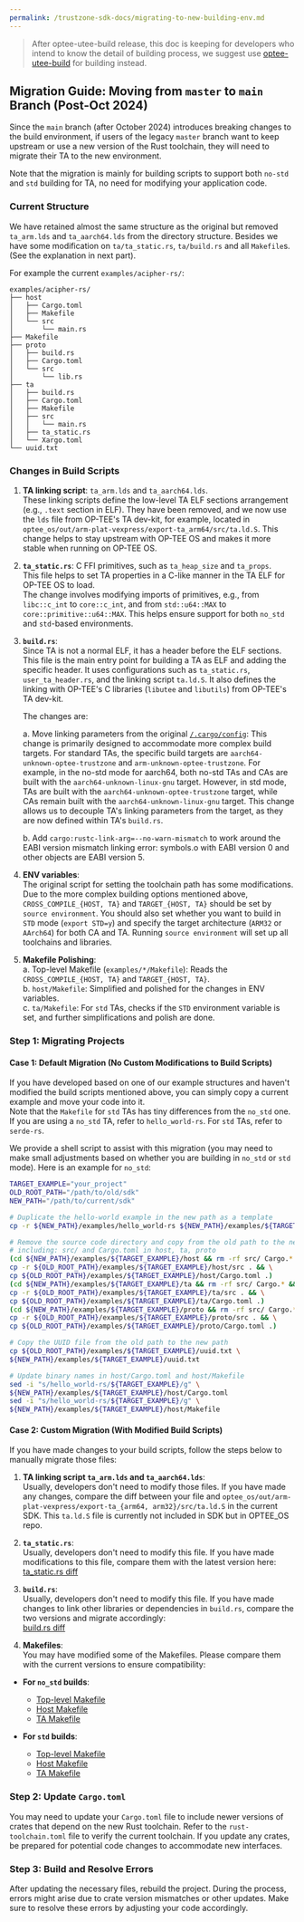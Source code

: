 ```yaml
---
permalink: /trustzone-sdk-docs/migrating-to-new-building-env.md
---
```


> After optee-utee-build release, this doc is keeping for developers 
who intend to know the detail of building process, we suggest use 
[optee-utee-build](./writing-rust-tas-using-optee-utee-build.md) for building 
instead.

## Migration Guide: Moving from `master` to `main` Branch (Post-Oct 2024)

Since the `main` branch (after October 2024) introduces breaking changes 
to the build environment, if users of the legacy `master` branch want to 
keep upstream or use a new version of the Rust toolchain, they will need 
to migrate their TA to the new environment.

Note that the migration is mainly for building scripts to support both 
`no-std` and `std` building for TA, no need for modifying your application 
code.

### Current Structure

We have retained almost the same structure as the original but removed 
`ta_arm.lds` and `ta_aarch64.lds` from the directory structure. Besides 
we have some modification on `ta/ta_static.rs`, `ta/build.rs` and all 
`Makefile`s. (See the explanation in next part). 

For example the current `examples/acipher-rs/`:
```
examples/acipher-rs/
├── host
│   ├── Cargo.toml
│   ├── Makefile
│   └── src
│       └── main.rs
├── Makefile
├── proto
│   ├── build.rs
│   ├── Cargo.toml
│   └── src
│       └── lib.rs
├── ta
│   ├── build.rs
│   ├── Cargo.toml
│   ├── Makefile
│   ├── src
│   │   └── main.rs
│   ├── ta_static.rs
│   └── Xargo.toml
└── uuid.txt
```


### Changes in Build Scripts  

1. **TA linking script**: `ta_arm.lds` and `ta_aarch64.lds`.  
   These linking scripts define the low-level TA ELF sections arrangement 
   (e.g., `.text` section in ELF). They have been removed, and we now use 
   the `lds` file from OP-TEE's TA dev-kit, for example, located in 
   `optee_os/out/arm-plat-vexpress/export-ta_arm64/src/ta.ld.S`. This 
   change helps to stay upstream with OP-TEE OS and makes it more stable 
   when running on OP-TEE OS.

2. **`ta_static.rs`**: C FFI primitives, such as `ta_heap_size` and `ta_props`.  
   This file helps to set TA properties in a C-like manner in the TA ELF 
   for OP-TEE OS to load.  
   The change involves modifying imports of primitives, e.g., from 
   `libc::c_int` to `core::c_int`, and from `std::u64::MAX` to 
   `core::primitive::u64::MAX`. This helps ensure support for both `no_std` 
   and `std`-based environments.

3. **`build.rs`**:   
   Since TA is not a normal ELF, it has a header before the ELF sections.  
   This file is the main entry point for building a TA as ELF and adding 
   the specific header. It uses configurations such as `ta_static.rs`, 
   `user_ta_header.rs`, and the linking script `ta.ld.S`. It also defines 
   the linking with OP-TEE's C libraries (`libutee` and `libutils`) from 
   OP-TEE's TA dev-kit.
   
   The changes are:
   
   a. Move linking parameters from the original 
   [`/.cargo/config`](https://github.com/apache/incubator-teaclave-trustzone-sdk/blob/master/.cargo/config):
	This change is primarily designed to accommodate more complex build targets.
	For standard TAs, the specific build targets are `aarch64-unknown-optee-trustzone` 
	and `arm-unknown-optee-trustzone`.
	For example, in the no-std mode for aarch64, both no-std TAs and CAs are built 
	with the `aarch64-unknown-linux-gnu` target. However, in std mode, TAs are 
	built with the `aarch64-unknown-optee-trustzone` target, while CAs remain 
	built with the `aarch64-unknown-linux-gnu` target.
	This change allows us to decouple TA's linking parameters from the target, as 
	they are now defined within TA's `build.rs`.

   b. Add `cargo:rustc-link-arg=--no-warn-mismatch` to work around 
   the EABI version mismatch linking error: symbols.o with EABI version 0 
   and other objects are EABI version 5.  

5. **ENV variables**:  
   The original script for setting the toolchain path has some modifications. 
   Due to the more complex building options mentioned above, `CROSS_COMPILE_{HOST, TA}` 
   and `TARGET_{HOST, TA}` should be set by `source environment`. 
   You should also set whether you want to build in `STD` mode (`export STD=y`) 
   and specify the target architecture (`ARM32` or `AArch64`) for both CA and TA. 
   Running `source environment` will set up all toolchains and libraries.

6. **Makefile Polishing**:  
   a. Top-level Makefile (`examples/*/Makefile`): Reads the `CROSS_COMPILE_{HOST, TA}` 
   and `TARGET_{HOST, TA}`.  
   b. `host/Makefile`: Simplified and polished for the changes in ENV variables.  
   c. `ta/Makefile`: For `std` TAs, checks if the `STD` environment variable is set, 
   and further simplifications and polish are done.

### Step 1: Migrating Projects

#### Case 1: Default Migration (No Custom Modifications to Build Scripts)
If you have developed based on one of our example structures and haven't 
modified the build scripts mentioned above, you can simply copy a current 
example and move your code into it.  
Note that the `Makefile` for `std` TAs has tiny differences from the `no_std` 
one. If you are using a `no_std` TA, refer to `hello_world-rs`. For `std` TAs, 
refer to `serde-rs`.

We provide a shell script to assist with this migration (you may need to make 
small adjustments based on whether you are building in `no_std` or `std` mode). 
Here is an example for `no_std`:

```bash
TARGET_EXAMPLE="your_project"
OLD_ROOT_PATH="/path/to/old/sdk"
NEW_PATH="/path/to/current/sdk"

# Duplicate the hello-world example in the new path as a template
cp -r ${NEW_PATH}/examples/hello_world-rs ${NEW_PATH}/examples/${TARGET_EXAMPLE}

# Remove the source code directory and copy from the old path to the new path
# including: src/ and Cargo.toml in host, ta, proto
(cd ${NEW_PATH}/examples/${TARGET_EXAMPLE}/host && rm -rf src/ Cargo.* && \
cp -r ${OLD_ROOT_PATH}/examples/${TARGET_EXAMPLE}/host/src . && \
cp ${OLD_ROOT_PATH}/examples/${TARGET_EXAMPLE}/host/Cargo.toml .)
(cd ${NEW_PATH}/examples/${TARGET_EXAMPLE}/ta && rm -rf src/ Cargo.* && \
cp -r ${OLD_ROOT_PATH}/examples/${TARGET_EXAMPLE}/ta/src . && \
cp ${OLD_ROOT_PATH}/examples/${TARGET_EXAMPLE}/ta/Cargo.toml .)
(cd ${NEW_PATH}/examples/${TARGET_EXAMPLE}/proto && rm -rf src/ Cargo.* && \
cp -r ${OLD_ROOT_PATH}/examples/${TARGET_EXAMPLE}/proto/src . && \
cp ${OLD_ROOT_PATH}/examples/${TARGET_EXAMPLE}/proto/Cargo.toml .)

# Copy the UUID file from the old path to the new path
cp ${OLD_ROOT_PATH}/examples/${TARGET_EXAMPLE}/uuid.txt \
${NEW_PATH}/examples/${TARGET_EXAMPLE}/uuid.txt

# Update binary names in host/Cargo.toml and host/Makefile
sed -i "s/hello_world-rs/${TARGET_EXAMPLE}/g" \
${NEW_PATH}/examples/${TARGET_EXAMPLE}/host/Cargo.toml
sed -i "s/hello_world-rs/${TARGET_EXAMPLE}/g" \
${NEW_PATH}/examples/${TARGET_EXAMPLE}/host/Makefile
```

#### Case 2: Custom Migration (With Modified Build Scripts)

If you have made changes to your build scripts, follow the steps below to 
manually migrate those files:

1. **TA linking script `ta_arm.lds` and `ta_aarch64.lds`**:  
	Usually, developers don't need to modify those files. If you have made any
	changes, compare the diff between your file and
	`optee_os/out/arm-plat-vexpress/export-ta_{arm64, arm32}/src/ta.ld.S` in the 
	current SDK.
  This `ta.ld.S` file is currently not included in SDK but in OPTEE_OS repo.

3. **`ta_static.rs`**:  
   Usually, developers don't need to modify this file. If you have made 
   modifications to this file, compare them with the latest version here:  
   [ta_static.rs diff](https://github.com/apache/incubator-teaclave-trustzone-sdk/compare/cd19ac2e1c3cb1a848d5131d4af8138d84be8708..9e3906e9d82f0471e96bf892afe0df37dd90a86e#diff-c0cdd7b28f558bd417069b8e60ed35b70ac1cd01e68e3c0ba6c7311a5a444e22)

4. **`build.rs`**:  
   Usually, developers don't need to modify this file. If you have made
   changes to link other libraries or dependencies in `build.rs`, compare
   the two versions and migrate accordingly:  
   [build.rs diff](https://github.com/apache/incubator-teaclave-trustzone-sdk/compare/cd19ac2e1c3cb1a848d5131d4af8138d84be8708..9e3906e9d82f0471e96bf892afe0df37dd90a86e#diff-c07432a8a8ecbc1f00799a2bd008bd8dcbba9d58fd0a9e5815b835e4ed425e86)

5. **Makefiles**:  
You may have modified some of the Makefiles. Please compare them 
with the current versions to ensure compatibility:

- **For `no_std` builds**:  
   - [Top-level Makefile](https://github.com/apache/incubator-teaclave-trustzone-sdk/compare/cd19ac2e1c3cb1a848d5131d4af8138d84be8708..dc1523cbcf6c716213854d9a16d39b8d498a9bb6#diff-df315bfec3c0b8e84c64b31e4450660ea66c33aa833f5b1b9d76250481c15887)  
   - [Host Makefile](https://github.com/apache/incubator-teaclave-trustzone-sdk/compare/cd19ac2e1c3cb1a848d5131d4af8138d84be8708..dc1523cbcf6c716213854d9a16d39b8d498a9bb6#diff-96468cc392cceb21806dbfb2dd24007d772f19992955ed81c4979a45f753378a)  
   - [TA Makefile](https://github.com/apache/incubator-teaclave-trustzone-sdk/compare/cd19ac2e1c3cb1a848d5131d4af8138d84be8708..dc1523cbcf6c716213854d9a16d39b8d498a9bb6#diff-29c530c8f83308f34fae9b3516015f07fa80c1b879cc9a8834c4dfaa497af1a5)

- **For `std` builds**:  
   - [Top-level Makefile](https://github.com/apache/incubator-teaclave-trustzone-sdk/compare/cd19ac2e1c3cb1a848d5131d4af8138d84be8708..dc1523cbcf6c716213854d9a16d39b8d498a9bb6#diff-15685120d44f0ca4ea11ac90799a621f19378cebf5b018792ebc25bee68c3824)  
   - [Host Makefile](https://github.com/apache/incubator-teaclave-trustzone-sdk/compare/cd19ac2e1c3cb1a848d5131d4af8138d84be8708..dc1523cbcf6c716213854d9a16d39b8d498a9bb6#diff-dfb3cbc25e6b4bad652b716b9d051c9fb7c45d2d8303caa936666774c49a624a)  
   - [TA Makefile](https://github.com/apache/incubator-teaclave-trustzone-sdk/compare/cd19ac2e1c3cb1a848d5131d4af8138d84be8708..dc1523cbcf6c716213854d9a16d39b8d498a9bb6#diff-e0618a8a49e0ac65dd1acd48a0108c280a3821bcfb233f46f4baa56c77369001)

### Step 2: **Update `Cargo.toml`**  
You may need to update your `Cargo.toml` file to include newer 
versions of crates that depend on the new Rust toolchain. Refer to 
the `rust-toolchain.toml` file to verify the current toolchain. If 
you update any crates, be prepared for potential code changes to 
accommodate new interfaces.

### Step 3: **Build and Resolve Errors**  
After updating the necessary files, rebuild the project. During the 
process, errors might arise due to crate version mismatches or 
other updates. Make sure to resolve these errors by adjusting your 
code accordingly.
